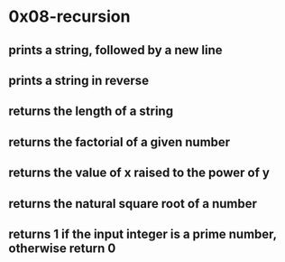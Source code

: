 # 0x08-recursion
## prints a string, followed by a new line
## prints a string in reverse
## returns the length of a string
## returns the factorial of a given number
## returns the value of x raised to the power of y
## returns the natural square root of a number
## returns 1 if the input integer is a prime number, otherwise return 0
